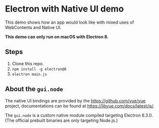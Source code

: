 # Electron with Native UI demo

This demo shows how an app would look like with mixed uses of WebContents and
Native UI.

__This demo can only run on macOS with Electron 8.__

## Steps

1. Clone this repo.
2. `npm install -g electron@8`
3. `electron main.js`

## About the `gui.node`

The native UI bindings are provided by the https://github.com/yue/yue project,
documentations can be found at https://libyue.com/docs/latest/js/.

The `gui.node` is a custom native module compiled targeting Electron 8.3.0.
(The official prebuilt binaries are only targeting Node.js.)
